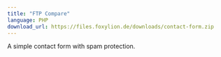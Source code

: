 ```yaml
---
title: "FTP Compare"
language: PHP
download_url: https://files.foxylion.de/downloads/contact-form.zip
---
```


A simple contact form with spam protection.
